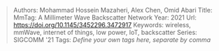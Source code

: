 > Authors: Mohammad Hossein Mazaheri, Alex Chen, Omid Abari
> Title: MmTag: A Millimeter Wave Backscatter Network
> Year: 2021
> Url: https://doi.org/10.1145/3452296.3472917
> Keywords: wireless, mmWave, internet of things, low power, IoT, backscatter
> Series: SIGCOMM '21
> Tags: *Define your own tags here, separate by comma*